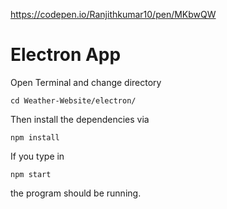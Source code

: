 
https://codepen.io/Ranjithkumar10/pen/MKbwQW

# Electron App

Open Terminal and change directory
```
cd Weather-Website/electron/
```
Then install the dependencies via
```
npm install
```

If you type in
```
npm start
```
the program should be running.
